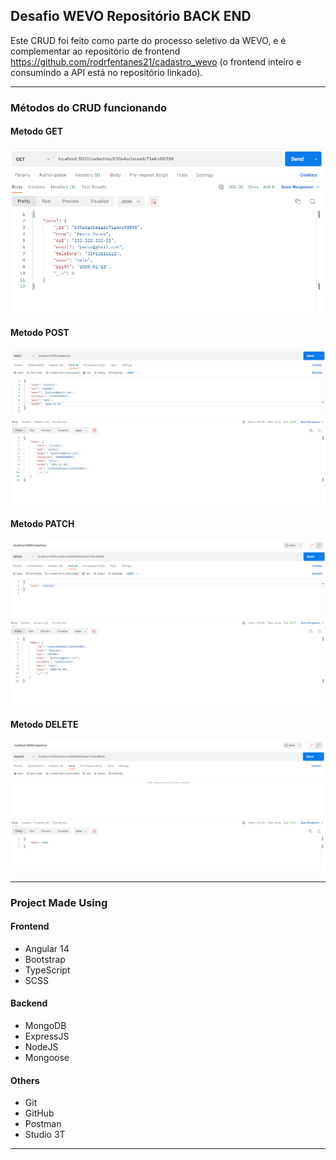 ## Desafio WEVO Repositório BACK END 

Este CRUD foi feito como parte do processo seletivo da WEVO, e é complementar ao repositório de frontend https://github.com/rodrfentanes21/cadastro_wevo (o frontend inteiro e consumindo a API está no repositório linkado).

<hr />

### Métodos do CRUD funcionando

#### Metodo GET

<img src="imgs\img_get.png" />

#### Metodo POST

<img src="imgs\img_post.png" />

#### Metodo PATCH

<img src="imgs\img_patch.png" />

#### Metodo DELETE

<img src="imgs\img_delete.png" />

<hr />

### Project Made Using


#### Frontend
- Angular 14
- Bootstrap
- TypeScript
- SCSS

#### Backend
- MongoDB
- ExpressJS
- NodeJS
- Mongoose

#### Others
- Git
- GitHub
- Postman
- Studio 3T

<hr />
